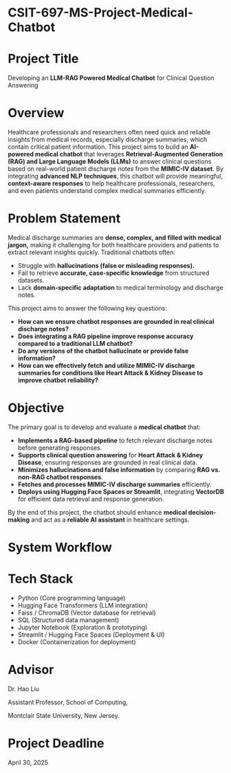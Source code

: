 # CSIT-697-MS-Project-Medical-Chatbot

# Project Title

Developing an **LLM-RAG Powered Medical Chatbot** for Clinical Question Answering

# Overview

Healthcare professionals and researchers often need quick and reliable insights from medical records, especially discharge summaries, which contain critical patient information. This project aims to build an **AI-powered medical chatbot** that leverages **Retrieval-Augmented Generation (RAG) and Large Language Models (LLMs)** to answer clinical questions based on real-world patient discharge notes from the **MIMIC-IV dataset**. By integrating **advanced NLP techniques**, this chatbot will provide meaningful, **context-aware responses** to help healthcare professionals, researchers, and even patients understand complex medical summaries efficiently.

# Problem Statement

Medical discharge summaries are **dense, complex, and filled with medical jargon,** making it challenging for both healthcare providers and patients to extract relevant insights quickly. Traditional chatbots often:
- Struggle with **hallucinations (false or misleading responses).**
- Fail to retrieve **accurate, case-specific knowledge** from structured datasets.
- Lack **domain-specific adaptation** to medical terminology and discharge notes.

This project aims to answer the following key questions:
- **How can we ensure chatbot responses are grounded in real clinical discharge notes?**
- **Does integrating a RAG pipeline improve response accuracy compared to a traditional LLM chatbot?**
- **Do any versions of the chatbot hallucinate or provide false information?**
- **How can we effectively fetch and utilize MIMIC-IV discharge summaries for conditions like Heart Attack & Kidney Disease to improve chatbot reliability?**

# Objective

The primary goal is to develop and evaluate a **medical chatbot** that:

- **Implements a RAG-based pipeline** to fetch relevant discharge notes before generating responses.
- **Supports clinical question answering** for **Heart Attack & Kidney Disease**, ensuring responses are grounded in real clinical data.
- **Minimizes hallucinations and false information** by comparing **RAG vs. non-RAG chatbot responses**.
- **Fetches and processes MIMIC-IV discharge summaries** efficiently.
- **Deploys using Hugging Face Spaces or Streamlit**, integrating **VectorDB** for efficient data retrieval and response generation.

By the end of this project, the chatbot should enhance **medical decision-making** and act as a **reliable AI assistant** in healthcare settings.


# System Workflow

# Tech Stack

- Python (Core programming language)
- Hugging Face Transformers (LLM integration)
- Faiss / ChromaDB (Vector database for retrieval)
- SQL (Structured data management)
- Jupyter Notebook (Exploration & prototyping)
- Streamlit / Hugging Face Spaces (Deployment & UI)
- Docker (Containerization for deployment)

# Advisor

Dr. Hao Liu

Assistant Professor, School of Computing,

Montclair State University, New Jersey.

# Project Deadline 

April 30, 2025
